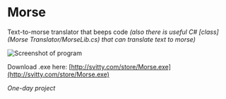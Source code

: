 # Morse
Text-to-morse translator that beeps code *(also there is useful C# [class](Morse Translator/MorseLib.cs) that can translate text to morse)*

![Screenshot of program](http://svitty.com/store/scr_morse.jpg)

Download .exe here: [http://svitty.com/store/Morse.exe](http://svitty.com/store/Morse.exe)

*One-day project*
